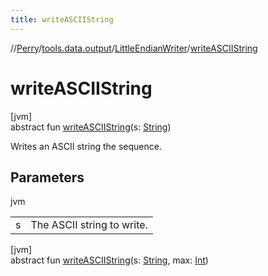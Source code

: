 ```yaml
---
title: writeASCIIString
---
```

//[Perry](../../../index.html)/[tools.data.output](../index.html)/[LittleEndianWriter](index.html)/[writeASCIIString](write-a-s-c-i-i-string.html)



# writeASCIIString



[jvm]\
abstract fun [writeASCIIString](write-a-s-c-i-i-string.html)(s: [String](https://kotlinlang.org/api/latest/jvm/stdlib/kotlin/-string/index.html))



Writes an ASCII string the sequence.



## Parameters


jvm

| | |
|---|---|
| s | The ASCII string to write. |





[jvm]\
abstract fun [writeASCIIString](write-a-s-c-i-i-string.html)(s: [String](https://kotlinlang.org/api/latest/jvm/stdlib/kotlin/-string/index.html), max: [Int](https://kotlinlang.org/api/latest/jvm/stdlib/kotlin/-int/index.html))




